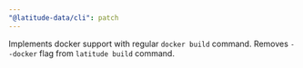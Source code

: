 ```yaml
---
"@latitude-data/cli": patch
---
```


Implements docker support with regular `docker build` command. Removes `--docker` flag from `latitude build` command.
